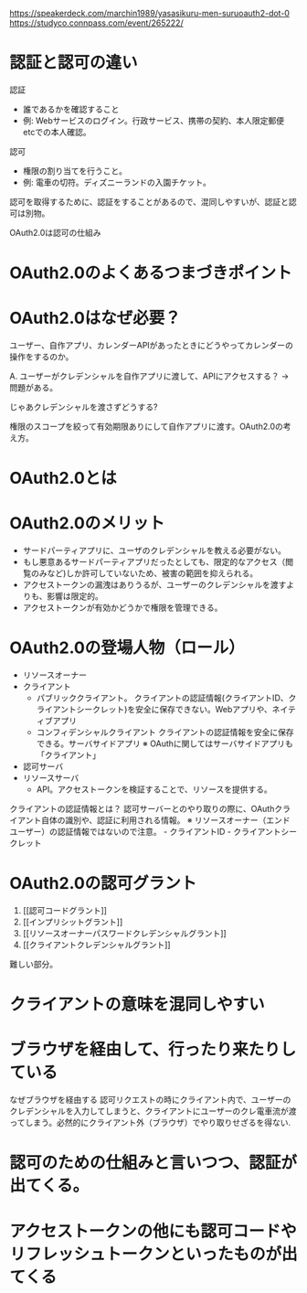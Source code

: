 https://speakerdeck.com/marchin1989/yasasikuru-men-suruoauth2-dot-0
https://studyco.connpass.com/event/265222/

# 認証と認可の違い

認証
- 誰であるかを確認すること
- 例: Webサービスのログイン。行政サービス、携帯の契約、本人限定郵便 etcでの本人確認。

認可
- 権限の割り当てを行うこと。
- 例: 電車の切符。ディズニーランドの入園チケット。


認可を取得するために、認証をすることがあるので、混同しやすいが、認証と認可は別物。


OAuth2.0は認可の仕組み

# OAuth2.0のよくあるつまづきポイント


# OAuth2.0はなぜ必要？

ユーザー、自作アプリ、カレンダーAPIがあったときにどうやってカレンダーの操作をするのか。

A. ユーザーがクレデンシャルを自作アプリに渡して、APIにアクセスする？
-> 問題がある。

じゃあクレデンシャルを渡さずどうする?


権限のスコープを絞って有効期限ありにして自作アプリに渡す。OAuth2.0の考え方。

# OAuth2.0とは


# OAuth2.0のメリット
- サードパーティアプリに、ユーザのクレデンシャルを教える必要がない。
- もし悪意あるサードパーティアプリだったとしても、限定的なアクセス（閲覧のみなど)しか許可していないため、被害の範囲を抑えられる。
- アクセストークンの漏洩はありうるが、ユーザーのクレデンシャルを渡すよりも、影響は限定的。
- アクセストークンが有効かどうかで権限を管理できる。

# OAuth2.0の登場人物（ロール）
- リソースオーナー
- クライアント
	- パブリッククライアント。
		クライアントの認証情報(クライアントID、クライアントシークレット)を安全に保存できない。Webアプリや、ネイティブアプリ
	- コンフィデンシャルクライアント
		クライアントの認証情報を安全に保存できる。サーバサイドアプリ
		※ OAuthに関してはサーバサイドアプリも「クライアント」
- 認可サーバ
- リソースサーバ
	- API。アクセストークンを検証することで、リソースを提供する。

クライアントの認証情報とは？
	認可サーバーとのやり取りの際に、OAuthクライアント自体の識別や、認証に利用される情報。
	※ リソースオーナー（エンドユーザー）の認証情報ではないので注意。
	- クライアントID
	- クライアントシークレット


# OAuth2.0の認可グラント
1. [[認可コードグラント]]
2. [[インプリシットグラント]]
3. [[リソースオーナーパスワードクレデンシャルグラント]]
4. [[クライアントクレデンシャルグラント]]

難しい部分。

# クライアントの意味を混同しやすい

# ブラウザを経由して、行ったり来たりしている
なぜブラウザを経由する
認可リクエストの時にクライアント内で、ユーザーのクレデンシャルを入力してしまうと、クライアントにユーザーのクレ電車流が渡ってしまう。必然的にクライアント外（ブラウザ）でやり取りせざるを得ない.

# 認可のための仕組みと言いつつ、認証が出てくる。

# アクセストークンの他にも認可コードやリフレッシュトークンといったものが出てくる